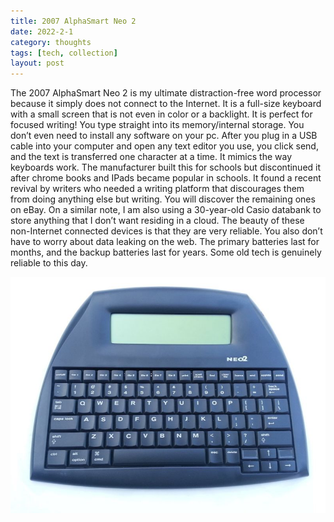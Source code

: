 ```yaml
---
title: 2007 AlphaSmart Neo 2
date: 2022-2-1
category: thoughts
tags: [tech, collection]
layout: post
---
```


The 2007 AlphaSmart Neo 2 is my ultimate distraction-free word processor because it simply does not connect to the Internet. It is a full-size keyboard with a small screen that is not even in color or a backlight. It is perfect for focused writing! You type straight into its memory/internal storage. You don’t even need to install any software on your pc. After you plug in a USB cable into your computer and open any text editor you use, you click send, and the text is transferred one character at a time. It mimics the way keyboards work. The manufacturer built this for schools but discontinued it after chrome books and IPads became popular in schools. It found a recent revival by writers who needed a writing platform that discourages them from doing anything else but writing. You will discover the remaining ones on eBay. On a similar note, I am also using a 30-year-old Casio databank to store anything that I don’t want residing in a cloud. The beauty of these non-Internet connected devices is that they are very reliable. You also don’t have to worry about data leaking on the web. The primary batteries last for months, and the backup batteries last for years. Some old tech is genuinely reliable to this day.

![AlphaSmart Neo 2](/assets/images/vintage_computing/1643849857050.jpeg)